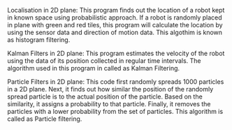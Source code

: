 Localisation in 2D plane:
This program finds out the location of a robot kept in known space using probabilistic approach. If a robot is randomly placed in plane with green and red tiles, this program will calculate the location by using the sensor data and direction of motion data. This algothim is known as histogram filtering.

Kalman Filters in 2D plane:
This program estimates the velocity of the robot using the data of its position collected in regular time intervals. The algorithm used in this program in called as Kalman Filtering.

Particle Filters in 2D plane:
This code first randomly spreads 1000 particles in a 2D plane. Next, it finds out how similar the position of the randomly spread particle is to the actual position of the particle. Based on the similarity, it assigns a probability to that particle. Finally, it removes the particles with a lower probability from the set of particles. This algorithm is called as Particle filtering.
